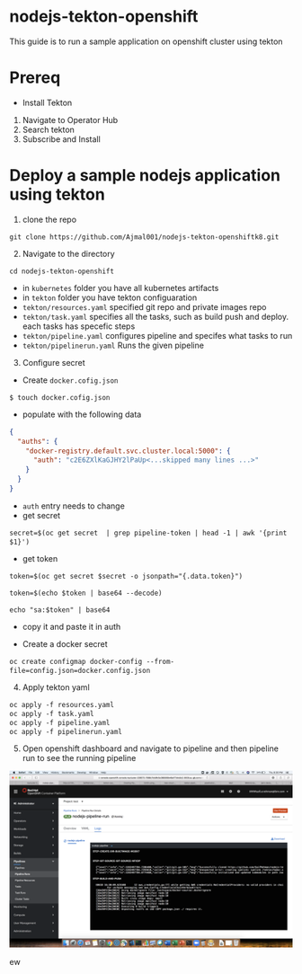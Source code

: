 # nodejs-tekton-openshift

This guide is to run a sample application on openshift cluster using tekton 

# Prereq


* Install Tekton

1. Navigate to Operator Hub
2. Search tekton
3. Subscribe and Install 

# Deploy a sample nodejs application using tekton

1. clone the repo 

```
git clone https://github.com/Ajmal001/nodejs-tekton-openshiftk8.git
```
2. Navigate to the directory 

```
cd nodejs-tekton-openshift
```

* in ```kubernetes``` folder you have all kubernetes artifacts
* in ```tekton``` folder you have tekton configuaration 
* ```tekton/resources.yaml``` specified git repo and private images repo 
* ```tekton/task.yaml``` specifies all the tasks, such as build push and deploy. each tasks has specefic steps 
* ```tekton/pipeline.yaml``` configures pipeline and specifes what tasks to run
* ```tekton/pipelinerun.yaml``` Runs the given pipeline 

3. Configure secret 

* Create ```docker.cofig.json```
```
$ touch docker.cofig.json
```
* populate with the following data 

```JSON
{
  "auths": {
    "docker-registry.default.svc.cluster.local:5000": {
      "auth": "c2E6ZXlKaGJHY2lPaUp<...skipped many lines ...>"
    }
  }
}
```
* ```auth``` entry needs to change
* get secret 
```
secret=$(oc get secret  | grep pipeline-token | head -1 | awk '{print $1}')
```
* get token
```
token=$(oc get secret $secret -o jsonpath="{.data.token}")
```
```
token=$(echo $token | base64 --decode)
```

```
echo "sa:$token" | base64

```
* copy it and paste it in auth 

* Create a docker secret 
```
oc create configmap docker-config --from-file=config.json=docker.config.json
```
4. Apply tekton yaml

```
oc apply -f resources.yaml
oc apply -f task.yaml
oc apply -f pipeline.yaml
oc apply -f pipelinerun.yaml
```

5. Open openshift dashboard and navigate to pipeline and then pipeline run to see the running pipeline

![1](./1.png)

ew








